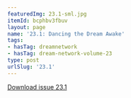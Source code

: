 ```yaml
---
featuredImg: 23.1-sml.jpg
itemId: bcphbv3fbuv
layout: page
name: '23.1: Dancing the Dream Awake'
tags:
- hasTag: dreamnetwork
- hasTag: dream-network-volume-23
type: post
urlSlug: '23.1'
---
```

<a href="../files/pdfs/Volume_23/23.1_dance.pdf" download="">Download issue 23.1</a>